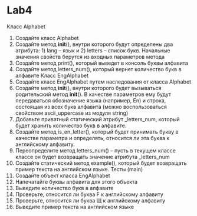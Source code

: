 # Lab4 
Класс Alphabet

1.	Создайте класс Alphabet
2.	Создайте метод __init__(), внутри которого будут определены два атрибута: 1) lang – язык и 2) letters – список букв. Начальные значения свойств берутся из входных параметров метода
3.	Создайте метод print(), который выведет в консоль буквы алфавита
4.	Создайте метод letters_num(), который вернет количество букв в алфавите
Класс EngAlphabet
1.	Создайте класс EngAlphabet путем наследования от класса Alphabet
2.	Создайте метод __init__(), внутри которого будет вызываться родительский метод __init__(). В качестве параметров ему будут передаваться обозначение языка (например, En) и строка, состоящая из всех букв алфавита (можно воспользоваться свойством ascii_uppercase из модуля string)
3.	Добавьте приватный статический атрибут _letters_num, который будет хранить количество букв в алфавите.
4.	Создайте метод is_en_letter(), который будет принимать букву в качестве параметра и определять, относится ли эта буква к английскому алфавиту.
5.	Переопределите метод letters_num() – пусть в текущем классе классе он будет возвращать значение атрибута _letters_num
6.	Создайте статический метод example(), который будет возвращать пример текста на английском языке.
Тесты (main)
1.	Создайте объект класса EngAlphabet
2.	Напечатайте буквы алфавита для этого объекта
3.	Выведите количество букв в алфавите
4.	Проверьте, относится ли буква F к английскому алфавиту
5.	Проверьте, относится ли буква Щ к английскому алфавиту
6.	Выведите пример текста на английском языке
 
